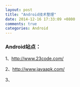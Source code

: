 ```yaml
---
layout: post
title: "Android技术整理"
date: 2014-12-16 17:33:09 +0800
comments: true
categories: Android
---
```

### Android站点：
1、http://www.23code.com/

2、http://www.javaapk.com/

3、
